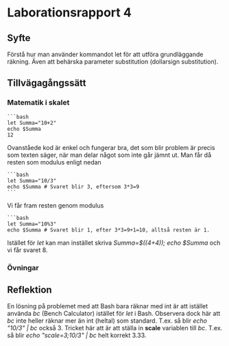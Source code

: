 # Laborationsrapport 4 #

## Syfte ##
Förstå hur man använder kommandot let för att utföra grundläggande räkning. Även att behärska parameter substitution (dollarsign substitution).

## Tillvägagångssätt ##

### Matematik i skalet ###

	```bash
	let Summa="10+2"
	echo $Summa
	12

Ovanståede kod är enkel och fungerar bra, det som blir problem är precis som texten säger, när man delar något som inte går jämnt ut. Man får då resten som modulus enligt nedan

	```bash
	let Summa="10/3"
	echo $Summa # Svaret blir 3, eftersom 3*3=9
	```

Vi får fram resten genom modulus

	```bash
	let Summa="10%3"
	echo $Summa # Svaret blir 1, efter 3*3=9+1=10, alltså resten är 1.

Istället för _let_ kan man instället skriva _Summa=$((4+4)); echo $Summa_ och vi får svaret 8.

### Övningar ###

## Reflektion ##
En lösning på problemet med att Bash bara räknar med int är att istället använda _bc_ (Bench Calculator) istället för _let_ i Bash.
Observera dock här att _bc_ inte heller räknar mer än int (heltal) som standard. T.ex. så blir _echo "10/3" | bc_ också 3. Tricket här att är att ställa in __scale__ variablen till _bc_. T.ex. så blir _echo "scale=3;10/3" | bc_ helt korrekt 3.33.

